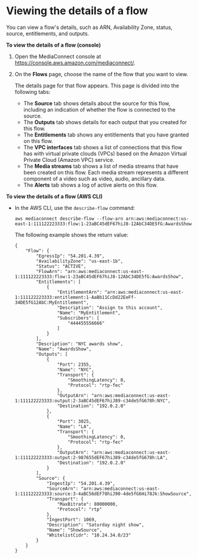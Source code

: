 # Viewing the details of a flow<a name="flows-view-details"></a>

You can view a flow's details, such as ARN, Availability Zone, status, source, entitlements, and outputs\.

**To view the details of a flow \(console\)**

1. Open the MediaConnect console at [https://console\.aws\.amazon\.com/mediaconnect/](https://console.aws.amazon.com/mediaconnect/)\.

1. On the **Flows** page, choose the name of the flow that you want to view\.

   The details page for that flow appears\. This page is divided into the following tabs:
   + The **Source** tab shows details about the source for this flow, including an indication of whether the flow is connected to the source\. 
   + The **Outputs** tab shows details for each output that you created for this flow\.
   + The **Entitlements** tab shows any entitlements that you have granted on this flow\.
   + The **VPC interfaces** tab shows a list of connections that this flow has with virtual private clouds \(VPCs\) based on the Amazon Virtual Private Cloud \(Amazon VPC\) service\.
   + The **Media streams** tab shows a list of media streams that have been created on this flow\. Each media stream represents a different component of a video such as video, audio, ancillary data\.
   + The **Alerts** tab shows a log of active alerts on this flow\. 

**To view the details of a flow \(AWS CLI\)**
+ In the AWS CLI, use the `describe-flow` command:

  ```
  aws mediaconnect describe-flow --flow-arn arn:aws:mediaconnect:us-east-1:111122223333:flow:1-23aBC45dEF67hiJ8-12AbC34DE5fG:AwardsShow
  ```

  The following example shows the return value:

  ```
  {
      "Flow": {
          "EgressIp": "54.201.4.39",
          "AvailabilityZone": "us-east-1b",
          "Status": "ACTIVE",
          "FlowArn": "arn:aws:mediaconnect:us-east-1:111122223333:flow:1-23aBC45dEF67hiJ8-12AbC34DE5fG:AwardsShow",
          "Entitlements": [
              {
                  "EntitlementArn": "arn:aws:mediaconnect:us-east-1:111122223333:entitlement:1-AaBb11CcDd22EeFf-34DE5fG12AbC:MyEntitlement",
                  "Description": "Assign to this account",
                  "Name": "MyEntitlement",
                  "Subscribers": [
                      "444455556666"
                  ]
              }
          ],
          "Description": "NYC awards show",
          "Name": "AwardsShow",
          "Outputs": [
              {
                  "Port": 2355,
                  "Name": "NYC",
                  "Transport": {
                      "SmoothingLatency": 0,
                      "Protocol": "rtp-fec"
                  },
                  "OutputArn": "arn:aws:mediaconnect:us-east-1:111122223333:output:2-3aBC45dEF67hiJ89-c34de5fG678h:NYC",
                  "Destination": "192.0.2.0"
              },
              {
                  "Port": 3025,
                  "Name": "LA",
                  "Transport": {
                      "SmoothingLatency": 0,
                      "Protocol": "rtp-fec"
                  },
                  "OutputArn": "arn:aws:mediaconnect:us-east-1:111122223333:output:2-987655dEF67hiJ89-c34de5fG678h:LA",
                  "Destination": "192.0.2.0"
              }
          ],
          "Source": {
              "IngestIp": "54.201.4.39",
              "SourceArn": "arn:aws:mediaconnect:us-east-1:111122223333:source:3-4aBC56dEF78hiJ90-4de5fG6Hi78Jk:ShowSource",
              "Transport": {
                  "MaxBitrate": 80000000,
                  "Protocol": "rtp"
              },
              "IngestPort": 1069,
              "Description": "Saturday night show",
              "Name": "ShowSource",
              "WhitelistCidr": "10.24.34.0/23"
          }
      }
  }
  ```